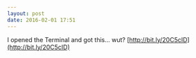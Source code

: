 ```yaml
---
layout: post
date: 2016-02-01 17:51
---
```

I opened the Terminal and got this... wut?
[http://bit.ly/20C5cID](http://bit.ly/20C5cID)
